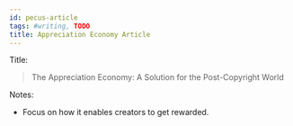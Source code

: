 ```yaml
---
id: pecus-article
tags: #writing, TODO
title: Appreciation Economy Article
---
```


Title:

> The Appreciation Economy: A Solution for the Post-Copyright World

Notes:

* Focus on how it enables creators to get rewarded.